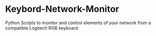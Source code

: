 # Keybord-Network-Monitor
Python Scripts to monitor and control elements of your network from a compatible Logitech RGB keyboard
